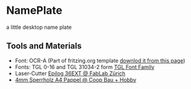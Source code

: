 # NamePlate
a little desktop name plate

## Tools and Materials
* Font: OCR-A (Part of fritzing.org template [downlod it from this page](http://fritzing.org/learning/tutorials/creating-custom-parts/download-fonts-and-templates/))
* Fonts: TGL 0-16 and TGL 31034-2 form [TGL Font Family](http://www.1001fonts.com/tgl-font.html)
* Laser-Cutter [Epilog 36EXT @ FabLab Zürich](http://wiki.zurich.fablab.ch/index.php?title=Epilog_36EXT)
* [4mm Sperrholz A4 Pappel @ Coop Bau + Hobby](https://www.bauundhobby.ch/bauen-+-renovieren/holz/holzplatten-holzzuschnitt/massivholzplatten/bastelholz/sperrholz-a4-pappel/C0602011406/P3424522/de)

